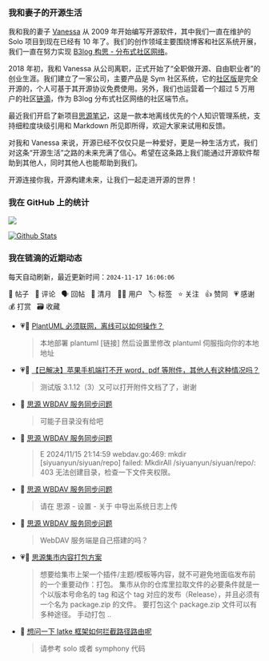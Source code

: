 ### 我和妻子的开源生活

我和我的妻子 [Vanessa](https://github.com/Vanessa219) 从 2009 年开始编写开源软件，其中我们一直在维护的 Solo 项目到现在已经有 10 年了。我们的创作领域主要围绕博客和社区系统开展，我们一直在努力实现 [B3log 构思 - 分布式社区网络](https://ld246.com/article/1546941897596)。

2018 年初，我和 Vanessa 从公司离职，正式开始了“全职做开源、自由职业者”的创业生涯。我们建立了一家公司，主要产品是 Sym 社区系统，它的[社区版](https://github.com/88250/symphony)是完全开源的，个人可基于其开源协议免费使用。另外，我们也运营着一个超过 5 万用户的社区[链滴](https://ld246.com)，作为 B3log 分布式社区网络的社区端节点。

最近我们开启了新项目[思源笔记](https://github.com/siyuan-note/siyuan)，这是一款本地离线优先的个人知识管理系统，支持细粒度块级引用和 Markdown 所见即所得，欢迎大家来试用和反馈。

对我和 Vanessa 来说，开源已经不仅仅只是一种爱好，更是一种生活方式，我们对这条“开源生活”之路的未来充满了信心。希望在这条路上我们能通过开源软件帮助到其他人，同时其他人也能帮助到我们。

开源连接你我，开源构建未来，让我们一起走进开源的世界！

### 我在 GitHub 上的统计

<a title="Hits" target="_blank" href="https://github.com/88250/88250"><img src="https://hits.b3log.org/88250/88250.svg"></a>

[![Github Stats](https://github-readme-stats.vercel.app/api?username=88250&theme=tokyonight&show_icons=true)](https://github.com/88250)

<!--events start -->

### 我在链滴的近期动态

每天自动刷新，最近更新时间：`2024-11-17 16:06:06`

📝 帖子 &nbsp; 💬 评论 &nbsp; 🗣 回帖 &nbsp; 🌙 清月 &nbsp; 👨‍💻 用户 &nbsp; 🏷️ 标签 &nbsp; ⭐️ 关注 &nbsp; 👍 赞同 &nbsp; 💗 感谢 &nbsp; 💰 打赏 &nbsp; 🗃 收藏

* 💗💬 [PlantUML 必须联网，离线可以如何操作？](https://ld246.com/article/1731777072485/comment/1731810176023#comments)

  > 本地部署 plantuml [链接] 然后设置里修改 plantuml 伺服指向你的本地地址
* 💗💬 [【已解决】苹果手机端打不开 word，pdf 等附件，其他人有这种情况吗？](https://ld246.com/article/1728436915565/comment/1731715275925#comments)

  > 测试版 3.1.12（3）又可以打开附件文档了了，谢谢
* 💬 [思源 WBDAV 服务同步问题](https://ld246.com/article/1731677092318/comment/1731678574647#comments)

  > 可能子目录没有给吧
* 💬 [思源 WBDAV 服务同步问题](https://ld246.com/article/1731677092318/comment/1731678196209#comments)

  > E 2024/11/15 21:14:59 webdav.go:469: mkdir [siyuanyun/siyuan/repo] failed: MkdirAll /siyuanyun/siyuan/repo/: 403 无法创建目录，检查一下文件夹权限。
* 💬 [思源 WBDAV 服务同步问题](https://ld246.com/article/1731677092318/comment/1731677798667#comments)

  > 请在 思源 - 设置 - 关于 中导出系统日志上传
* 💬 [思源 WBDAV 服务同步问题](https://ld246.com/article/1731677092318/comment/1731677387297#comments)

  > WebDAV 服务端是自己搭建的吗？
* 💗📝 [思源集市内容打包方案](https://ld246.com/article/1731669340350)

  > 想要给集市上架一个插件/主题/模板等内容，就不可避免地面临发布前的一个重要动作：打包。 集市从你的仓库里拉取文件的必要条件就是一个以版本号命名的 tag 和这个 tag 对应的发布（Release），并且必须有一个名为 package.zip 的文件。 要打包这个 package.zip 文件可以有多种途径。 手动打包 ..
* 💬 [想问一下 latke 框架如何拦截路径路由呢](https://ld246.com/article/1731639147915/comment/1731650449440#comments)

  > 请参考 solo 或者 symphony 代码


<!--events end -->
